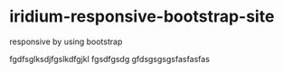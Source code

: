 # iridium-responsive-bootstrap-site
responsive by using bootstrap

fgdfsglksdjfgslkdfgjkl
fgsdfgsdg
gfdsgsgsgsfasfasfas
